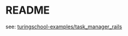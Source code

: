 # README

see: [turingschool-examples/task_manager_rails](https://github.com/turingschool-examples/task_manager_rails)
